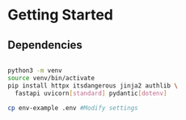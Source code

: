 # Getting Started

## Dependencies
```bash

python3 -m venv
source venv/bin/activate
pip install httpx itsdangerous jinja2 authlib \
  fastapi uvicorn[standard] pydantic[dotenv]

cp env-example .env #Modify settings
```
